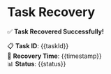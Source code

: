 # Task Recovery

✅ **Task Recovered Successfully!**

📋 **Task ID**: {{taskId}}  
📅 **Recovery Time**: {{timestamp}}  
📊 **Status**: {{status}}